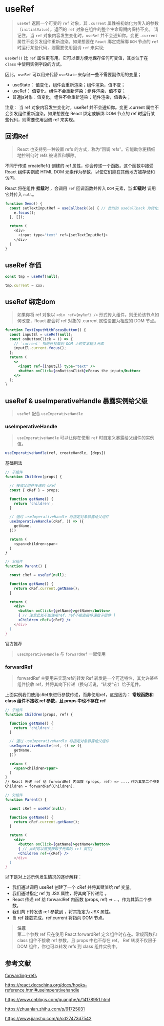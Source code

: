 <!--
 * @Author: zhangjicheng
 * @Date: 2021-05-21 16:00:21
 * @LastEditTime: 2021-07-01 19:53:56
 * @LastEditors: Please set LastEditors
 * @Description: 
 * @FilePath: \my-note\src\4_框架\React\hooks_useRef.md
 * 可以输入预定的版权声明、个性签名、空行等
-->

# useRef

> `useRef` 返回一个可变的 `ref` 对象，其 `.current` 属性被初始化为传入的参数（`initialValue`）。返回的 `ref` 对象在组件的整个生命周期内保持不变。
> 请记住，当 `ref` 对象内容发生变化时，`useRef` 并不会通知你。变更 `.current` 属性不会引发组件重新渲染。如果想要在 `React` 绑定或解绑 `DOM` 节点的 `ref` 时运行某些代码，则需要使用回调 `ref` 来实现;

`useRef()` 比 `ref` 属性更有用。它可以很方便地保存任何可变值，其类似于在 `class` 中使用实例字段的方式。

因此，`useRef` 可以用来代替 `useState` 来存储一些不需要副作用的变量；

- useState： 值变化，组件会重新渲染；组件渲染，值不变；
- useRef： 值变化，组件不会重新渲染；组件渲染，值不变；
- 普通js对象：值变化，组件不会重新渲染；组件渲染，值丢失；

注意： 当 ref 对象内容发生变化时，useRef 并不会通知你。变更 .current 属性不会引发组件重新渲染。如果想要在 React 绑定或解绑 DOM 节点的 ref 时运行某些代码，则需要使用回调 ref 来实现。

## 回调Ref

> React 也支持另一种设置 refs 的方式，称为“回调 refs”。它能助你更精细地控制何时 refs 被设置和解除。

不同于传递 createRef() 创建的 ref 属性，你会传递一个函数。这个函数中接受 React 组件实例或 HTML DOM 元素作为参数，以使它们能在其他地方被存储和访问。

React 将在组件 **挂载时** ，会调用 `ref` 回调函数并传入 `DOM` 元素，当 **卸载时** 调用它并传入 `null`。

``` js
function Demo() {
  const setTextInputRef = useCallback((e) { // 此时的 useCallback 为优化使用
    e.focus();
  }, []);

  return (
    <div>
      <input type="text" ref={setTextInputRef}>
    </div>
  )
}
```

## useRef 存值

``` js
const tmp = useRef(null);

tmp.current = xxx;
```

## useRef 绑定dom

> 如果你将 ref 对象以 `<div ref={myRef} />` 形式传入组件，则无论该节点如何改变，React 都会将 ref 对象的 .current 属性设置为相应的 DOM 节点。

``` jsx
function TextInputWithFocusButton() {
  const inputEl = useRef(null);
  const onButtonClick = () => {
    // `current` 指向已挂载到 DOM 上的文本输入元素
    inputEl.current.focus();
  };
  return (
    <>
      <input ref={inputEl} type="text" />
      <button onClick={onButtonClick}>Focus the input</button>
    </>
  );
}
```

## useRef & useImperativeHandle 暴露实例给父级

> `useRef` 配合 `useImperativeHandle`

### useImperativeHandle

> `useImperativeHandle` 可以让你在使用 `ref` 时自定义暴露给父组件的实例值。

``` js
useImperativeHandle(ref, createHandle, [deps])
```

基础用法

``` js
// 子组件
function Children(props) {

  // 接收父组件传递的 cRef 
  const { cRef } = props;

  function getName() {
    return 'children';
  }

  // 通过 useImperativeHandle 将指定对象暴露给父组件
  useImperativeHandle(cRef, () => ({
    getName,
  }))

  return (
    <span>children<span>
  )
}
```

``` jsx
// 父组件
function Parent() {

  const cRef = useRef(null);

  function getName() {
    return cRef.current.getName();
  }

  return (
    <div>
      <button onClick={getName}>getName</button>
      { // 注意此处不能使用ref，ref不能直接传递给子组件 }
      <Children cRef={cRef} />
    </div>
  )
}
```

官方推荐
> `useImperativeHandle` 与 `forwardRef` 一起使用

### forwardRef

> forwardRef 主要用来实现ref的转发
> Ref 转发是一个可选特性，其允许某些组件接收 ref，并将其向下传递（换句话说，“转发”它）给子组件。

上面实例我们使用cRef来进行参数传递，而非使用ref，这是因为：
**常规函数和 class 组件不接收 ref 参数，且 props 中也不存在 ref**

``` jsx
// 子组件
function Children(props, ref) {

  function getName() {
    return 'children';
  }

  // 通过 useImperativeHandle 将指定对象暴露给父组件
  useImperativeHandle(ref, () => ({
    getName,
  }))

  return (
    <span>children<span>
  )
}
// React 传递 ref 给 forwardRef 内函数 (props, ref) => ...，作为其第二个参数。
Children = forwardRef(Children);
```

``` jsx
// 父组件
function Parent() {

  const cRef = useRef(null);

  function getName() {
    return cRef.current.getName();
  }

  return (
    <div>
      <button onClick={getName}>getName</button>
      { // 此时可以直接获取子元素的 ref 属性}
      <Children ref={cRef} />
    </div>
  )
}
```

以下是对上述示例发生情况的逐步解释：

- 我们通过调用 useRef 创建了一个 cRef 并将其赋值给 ref 变量。
- 我们通过指定 ref 为 JSX 属性，将其向下传递给 <Children ref={cRef}>。
- React 传递 ref 给 forwardRef 内函数 (props, ref) => ...，作为其第二个参数。
- 我们向下转发该 ref 参数到 <Children ref={ref}>，将其指定为 JSX 属性。
- 当 ref 挂载完成，ref.current 将指向 <Children> DOM 节点。

> **注意**  
> 第二个参数 ref 只在使用 React.forwardRef 定义组件时存在。常规函数和 class 组件不接收 ref 参数，且 props 中也不存在 ref。
>Ref 转发不仅限于 DOM 组件，你也可以转发 refs 到 class 组件实例中。

## 参考文献

[forwarding-refs](https://zh-hans.reactjs.org/docs/forwarding-refs.html)

<https://react.docschina.org/docs/hooks-reference.html#useimperativehandle>

<https://www.cnblogs.com/guanghe/p/14178951.html>

<https://zhuanlan.zhihu.com/p/91725031>

<https://www.jianshu.com/p/cd27473d7542>
